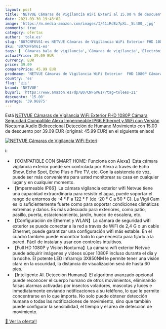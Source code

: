 ```yaml
---
layout: post
title: 'NETVUE Cámaras de Vigilancia WiFi Exteri al 15.00 % de descuento'
date: 2021-03-30 19:43:02
image: 'https://m.media-amazon.com/images/I/41iRd8z7pXL._SL400_.jpg'
comments: true
category: ofertas
author: 'tole.es'
slug: 'B07CNFGV61-es NETVUE Cámaras de Vigilancia WiFi Exterior FHD 1080P...'
sku: 'B07CNFGV61-es'
tags: [ 'Cámaras bala de vigilancia','Cámaras de vigilancia','Electrónica','Fotografía y videocámaras','alexa','netvue', ]
actualPrice: 39.09 EUR
currency: EUR
price: 39.09
comparePrice: 45.99 EUR
prodname: 'NETVUE Cámaras de Vigilancia WiFi Exterior  FHD 1080P Cámara Seguridad Compatible Alexa  Impermeable IP66  Ethernet y WiFi con Versión Nocturna Audio Bidireccional Detección de Humano Movimiento'
country: 'es'
flag: '🇪🇸'
brand: 'NETVUE'
buyurl: 'https://www.amazon.es/dp/B07CNFGV61/?tag=tolees-21'
descuento: '15.00'
average: '39.96875'
---
```


Está [NETVUE Cámaras de Vigilancia WiFi Exterior  FHD 1080P Cámara Seguridad Compatible Alexa  Impermeable IP66  Ethernet y WiFi con Versión Nocturna Audio Bidireccional Detección de Humano Movimiento](https://www.amazon.es/dp/B07CNFGV61/?tag=tolees-21) con 15.00 de descuento por 39.09 EUR (original: 45.99 EUR) en el siguiente enlace!

[![NETVUE Cámaras de Vigilancia WiFi Exteri](https://m.media-amazon.com/images/I/41iRd8z7pXL._SL400_.jpg)](https://www.amazon.es/dp/B07CNFGV61/?tag=tolees-21)

ℹ️:

- 【COMPATIBLE CON SMART HOME: Funciona con Alexa】Esta cámara vigilancia exterior puede ser controlada por Alexa a través de Echo Show, Echo Spot, Echo Plus o Fire TV, etc. Con la asistencia de voz, puede ser más conveniente para usted monitorear su casa en cualquier lugar y en cualquier momento.
- 【Impermeable IP66】La cámara vigilancia exterior wifi Netvue tiene una capacidad extraordinaria para resistir el agua, puede soportar el rango de entornos de -4 ° F a 122 ° F (de -20 ° C a 50 ° C). La Vigil Cam es lo suficientemente fuerte como para soportar condiciones climáticas extremas y daños. Es más adecuado para exteriores, como patio, pasillo, puerta, estacionamiento, jardín, hueco de escalera, etc.
- 【Configuración de Ethernet y WLAN】La cámara de seguridad wifi exterior se puede conectar a la red a través de WiFi de 2,4 G o un cable Ethernet, puede garantizar una configuración wifi más estable. En el cuadro también puede encontrar todo lo que necesita para fijarlo a la pared. Fácil de instalar y usar con controles intuitivos.
- 【Full HD 1080P y Visión Nocturna】La cámara wifi exterior Netvue puede adquirir imágenes y videos súper 1080P incluso durante el día y la noche. El potente LED infrarrojo 3X850NM le permite tener una visión clara en la oscuridad, la distancia de visualización será de hasta 60 pies.
- 【Inteligente AI. Detección Humana】El algoritmo avanzado opcional puede reconocer el cuerpo humano de otros movimientos, eliminando falsas alarmas activadas por insectos voladores, mascotas y luces e inmediatamente enviando notificaciones a su teléfono, lo que le permite concentrarse en lo que importa. No solo puede obtener detección humana o todas las notificaciones de movimiento, sino que también puede configurar la sensibilidad, el tiempo y el área de detección de movimiento.

[🛒 Ver la oferta!!](https://www.amazon.es/dp/B07CNFGV61/?tag=tolees-21)
